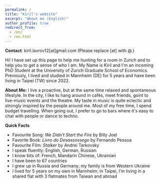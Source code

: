 ```yaml
---
permalink: /
title: "Kiril's website"
excerpt: "About me (English)"
author_profile: true
redirect_from: 
  - /en/
  - /en.html
---
```


**Contact**: kiril.lavrov12[at]gmail.com    (Please replace [at] with @.)

Hi! I have set up this page to help me hunting for a room in Zurich and to help you to get a sense of who I am.
My Name is Kiril and I'm an incoming PhD Student at the University of Zurich Graduate School of Economics. Previously, I lived and studied in Mannheim (DE) for 5 years and have been living in Taipei (TW) since 2022.

**About Me:** I live a proactive, but at the same time relaxed and spontaneous lifestyle. In the city, I like to hang around in cafés, meet friends, goint to live-music events and the theatre. My taste in music is quite eclectic and strongly inspired by the people around me. Most of my free time, I spend budget travelling.
When going out, I prefer to go to bars where it's easy to chat with people or dance to techno.

**Quick Facts** 
- Favourite Song: _We Didn't Start the Fire_ by Billy Joel
- Favorite Book: _Livro do Desassossego_ by Fernando Pessoa
- Favourite Film: _Stalker_ by Andrei Tarkovsky
- I speak fluently: English, German, Russian
- I know bits of: French, Mandarin Chinese, Ukrainian
- I have been to 67 countries 
- I grew up in Russia and Germany; my family is from Western Ukraine
- I lived for 5 years on my own in Mannheim; in Taipei, I'm living in a shared flat with 3 flatmates from Taiwan and abroad





